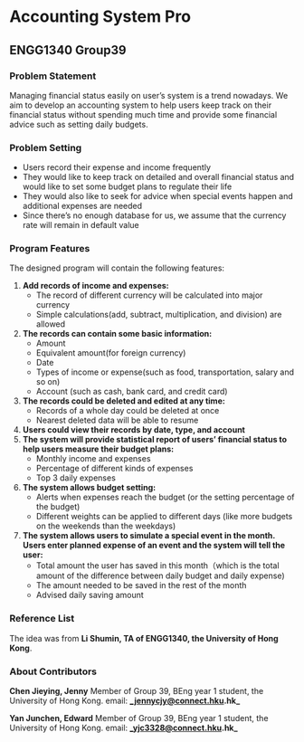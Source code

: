 # Accounting System Pro
## ENGG1340 Group39

### Problem Statement
Managing financial status easily on user’s system is a trend nowadays. We aim to develop an accounting system to help users keep track on their financial status without spending much time and provide some financial advice such as setting daily budgets.

### Problem Setting
- Users record their expense and income frequently
- They would like to keep track on detailed and overall financial status and would like to set some budget plans to regulate their life
- They would also like to seek for advice when special events happen and additional expenses are needed
- Since there’s no enough database for us, we assume that the currency rate will remain in default value

### Program Features
The designed program will contain the following features: 
1) **Add records of income and expenses:**
   - The record of different currency will be calculated into major currency
   - Simple calculations(add, subtract, multiplication, and division) are allowed
2) **The records can contain some basic information:**
   - Amount
   - Equivalent amount(for foreign currency)
   - Date
   - Types of income or expense(such as food, transportation, salary and so on)
   - Account (such as cash, bank card, and credit card)
3) **The records could be deleted and edited at any time:**
   - Records of a whole day could be deleted at once
   - Nearest deleted data will be able to resume
4) **Users could view their records by date, type, and account** 
5) **The system will provide statistical report of users’ financial status to help users measure their budget plans:**
   - Monthly income and expenses
   - Percentage of different kinds of expenses
   - Top 3 daily expenses 
6) **The system allows budget setting:**
   - Alerts when expenses reach the budget (or the setting percentage of the budget)
   - Different weights can be applied to different days (like more budgets on the weekends than the weekdays)
7) **The system allows users to simulate a special event in the month. Users enter planned expense of an event and the system will tell the user:**
   - Total amount the user has saved in this month（which is the total amount of the difference between daily budget and daily expense)
   - The amount needed to be saved in the rest of the month
   - Advised daily saving amount
   
### Reference List
The idea was from **Li Shumin, TA of ENGG1340, the University of Hong Kong**.

### About Contributors
**Chen Jieying, Jenny** Member of Group 39, BEng year 1 student, the University of Hong Kong.
email: **_jennycjy@connect.hku.hk_**

**Yan Junchen, Edward** Member of Group 39, BEng year 1 student, the University of Hong Kong. 
email: **_yjc3328@connect.hku.hk_**
